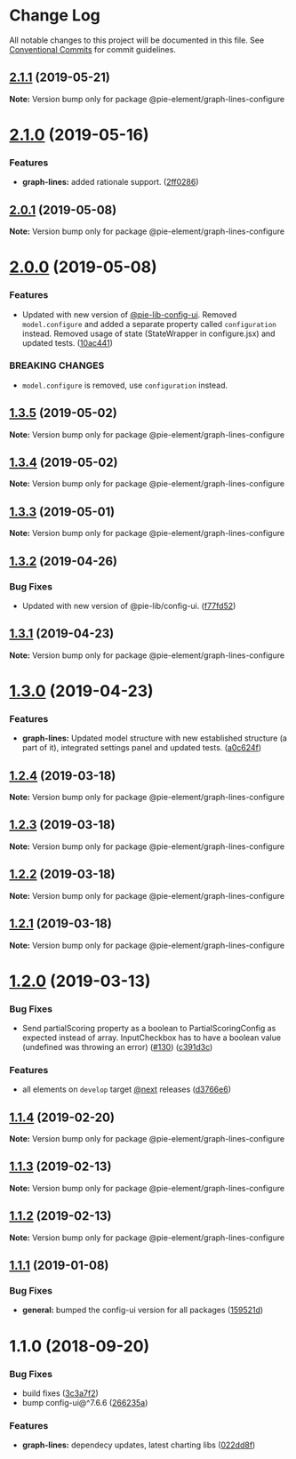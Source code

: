 # Change Log

All notable changes to this project will be documented in this file.
See [Conventional Commits](https://conventionalcommits.org) for commit guidelines.

## [2.1.1](https://github.com/pie-framework/pie-elements/compare/@pie-element/graph-lines-configure@2.1.0...@pie-element/graph-lines-configure@2.1.1) (2019-05-21)

**Note:** Version bump only for package @pie-element/graph-lines-configure





# [2.1.0](https://github.com/pie-framework/pie-elements/compare/@pie-element/graph-lines-configure@2.0.1...@pie-element/graph-lines-configure@2.1.0) (2019-05-16)


### Features

* **graph-lines:** added rationale support. ([2ff0286](https://github.com/pie-framework/pie-elements/commit/2ff0286))





## [2.0.1](https://github.com/pie-framework/pie-elements/compare/@pie-element/graph-lines-configure@2.0.0...@pie-element/graph-lines-configure@2.0.1) (2019-05-08)

**Note:** Version bump only for package @pie-element/graph-lines-configure





# [2.0.0](https://github.com/pie-framework/pie-elements/compare/@pie-element/graph-lines-configure@1.3.5...@pie-element/graph-lines-configure@2.0.0) (2019-05-08)


### Features

* Updated with new version of [@pie-lib-config-ui](https://github.com/pie-lib-config-ui). Removed `model.configure` and added a separate property called `configuration` instead. Removed usage of state (StateWrapper in configure.jsx) and updated tests. ([10ac441](https://github.com/pie-framework/pie-elements/commit/10ac441))


### BREAKING CHANGES

* `model.configure` is removed, use `configuration` instead.





## [1.3.5](https://github.com/pie-framework/pie-elements/compare/@pie-element/graph-lines-configure@1.3.4...@pie-element/graph-lines-configure@1.3.5) (2019-05-02)

**Note:** Version bump only for package @pie-element/graph-lines-configure





## [1.3.4](https://github.com/pie-framework/pie-elements/compare/@pie-element/graph-lines-configure@1.3.3...@pie-element/graph-lines-configure@1.3.4) (2019-05-02)

**Note:** Version bump only for package @pie-element/graph-lines-configure





## [1.3.3](https://github.com/pie-framework/pie-elements/compare/@pie-element/graph-lines-configure@1.3.2...@pie-element/graph-lines-configure@1.3.3) (2019-05-01)

**Note:** Version bump only for package @pie-element/graph-lines-configure





## [1.3.2](https://github.com/pie-framework/pie-elements/compare/@pie-element/graph-lines-configure@1.3.1...@pie-element/graph-lines-configure@1.3.2) (2019-04-26)


### Bug Fixes

* Updated with new version of @pie-lib/config-ui. ([f77fd52](https://github.com/pie-framework/pie-elements/commit/f77fd52))





## [1.3.1](https://github.com/pie-framework/pie-elements/compare/@pie-element/graph-lines-configure@1.3.0...@pie-element/graph-lines-configure@1.3.1) (2019-04-23)

**Note:** Version bump only for package @pie-element/graph-lines-configure





# [1.3.0](https://github.com/pie-framework/pie-elements/compare/@pie-element/graph-lines-configure@1.2.4...@pie-element/graph-lines-configure@1.3.0) (2019-04-23)


### Features

* **graph-lines:** Updated model structure with new established structure (a part of it), integrated settings panel and updated tests. ([a0c624f](https://github.com/pie-framework/pie-elements/commit/a0c624f))





## [1.2.4](https://github.com/pie-framework/pie-elements/compare/@pie-element/graph-lines-configure@1.2.3...@pie-element/graph-lines-configure@1.2.4) (2019-03-18)

**Note:** Version bump only for package @pie-element/graph-lines-configure





## [1.2.3](https://github.com/pie-framework/pie-elements/compare/@pie-element/graph-lines-configure@1.2.2...@pie-element/graph-lines-configure@1.2.3) (2019-03-18)

**Note:** Version bump only for package @pie-element/graph-lines-configure





## [1.2.2](https://github.com/pie-framework/pie-elements/compare/@pie-element/graph-lines-configure@1.2.1...@pie-element/graph-lines-configure@1.2.2) (2019-03-18)

**Note:** Version bump only for package @pie-element/graph-lines-configure





## [1.2.1](https://github.com/pie-framework/pie-elements/compare/@pie-element/graph-lines-configure@1.2.0...@pie-element/graph-lines-configure@1.2.1) (2019-03-18)

**Note:** Version bump only for package @pie-element/graph-lines-configure





# [1.2.0](https://github.com/pie-framework/pie-elements/compare/@pie-element/graph-lines-configure@1.1.4...@pie-element/graph-lines-configure@1.2.0) (2019-03-13)


### Bug Fixes

* Send partialScoring property as a boolean to PartialScoringConfig as expected instead of array. InputCheckbox has to have a boolean value (undefined was throwing an error) ([#130](https://github.com/pie-framework/pie-elements/issues/130)) ([c391d3c](https://github.com/pie-framework/pie-elements/commit/c391d3c))


### Features

* all elements on `develop` target [@next](https://github.com/next) releases ([d3766e6](https://github.com/pie-framework/pie-elements/commit/d3766e6))





## [1.1.4](https://github.com/pie-framework/pie-elements/compare/@pie-element/graph-lines-configure@1.1.3...@pie-element/graph-lines-configure@1.1.4) (2019-02-20)

**Note:** Version bump only for package @pie-element/graph-lines-configure





## [1.1.3](https://github.com/pie-framework/pie-elements/compare/@pie-element/graph-lines-configure@1.1.2...@pie-element/graph-lines-configure@1.1.3) (2019-02-13)

**Note:** Version bump only for package @pie-element/graph-lines-configure





## [1.1.2](https://github.com/pie-framework/pie-elements/compare/@pie-element/graph-lines-configure@1.1.1...@pie-element/graph-lines-configure@1.1.2) (2019-02-13)

**Note:** Version bump only for package @pie-element/graph-lines-configure





## [1.1.1](https://github.com/pie-framework/pie-elements/compare/@pie-element/graph-lines-configure@1.1.0...@pie-element/graph-lines-configure@1.1.1) (2019-01-08)


### Bug Fixes

* **general:** bumped the config-ui version for all packages ([159521d](https://github.com/pie-framework/pie-elements/commit/159521d))





<a name="1.1.0"></a>
# 1.1.0 (2018-09-20)


### Bug Fixes

* build fixes ([3c3a7f2](https://github.com/pie-framework/pie-elements/commit/3c3a7f2))
* bump config-ui@^7.6.6 ([266235a](https://github.com/pie-framework/pie-elements/commit/266235a))


### Features

* **graph-lines:** dependecy updates, latest charting libs ([022dd8f](https://github.com/pie-framework/pie-elements/commit/022dd8f))
